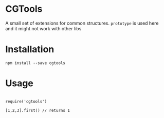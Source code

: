 # CGTools

A small set of extensions for common structures.
`prototype` is used here and it might not work with other libs

# Installation

```
npm install --save cgtools
```

# Usage

```

require('cgtools')

[1,2,3].first() // returns 1

```
